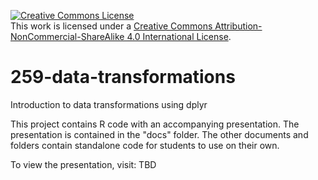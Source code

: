 <a rel="license" href="http://creativecommons.org/licenses/by-nc-sa/4.0/"><img alt="Creative Commons License" style="border-width:0" src="https://i.creativecommons.org/l/by-nc-sa/4.0/88x31.png" /></a><br />This work is licensed under a <a rel="license" href="http://creativecommons.org/licenses/by-nc-sa/4.0/">Creative Commons Attribution-NonCommercial-ShareAlike 4.0 International License</a>.

# 259-data-transformations
Introduction to data transformations using dplyr

This project contains R code with an accompanying presentation. The presentation is contained in the "docs" folder. The other documents and folders contain standalone code for students to use on their own.

To view the presentation, visit: TBD
